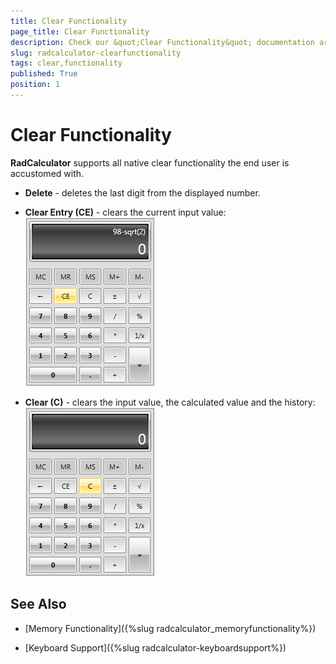 ```yaml
---
title: Clear Functionality
page_title: Clear Functionality
description: Check our &quot;Clear Functionality&quot; documentation article for the RadCalculator WPF control.
slug: radcalculator-clearfunctionality
tags: clear,functionality
published: True
position: 1
---
```


# Clear Functionality

__RadCalculator__ supports all native clear functionality the end user is accustomed with.
		  

* __Delete__ - deletes the last digit from the displayed number.
				  

* __Clear Entry (CE)__ - clears the current input value:
![Rad Calculator-Clears Entry](images/RadCalculator-ClearsEntry.png)

* __Clear (C)__ - clears the input value, the calculated value and the history:
![Rad Calculator-Clears](images/RadCalculator-Clears.png)

## See Also

 * [Memory Functionality]({%slug radcalculator_memoryfunctionality%})

 * [Keyboard Support]({%slug radcalculator-keyboardsupport%})

